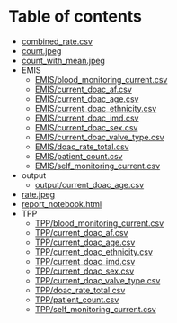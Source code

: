 # Table of contents

* [combined_rate.csv](combined_rate.csv)
* [count.jpeg](count.jpeg)
* [count_with_mean.jpeg](count_with_mean.jpeg)
* EMIS
  * [EMIS/blood_monitoring_current.csv](EMIS/blood_monitoring_current.csv)
  * [EMIS/current_doac_af.csv](EMIS/current_doac_af.csv)
  * [EMIS/current_doac_age.csv](EMIS/current_doac_age.csv)
  * [EMIS/current_doac_ethnicity.csv](EMIS/current_doac_ethnicity.csv)
  * [EMIS/current_doac_imd.csv](EMIS/current_doac_imd.csv)
  * [EMIS/current_doac_sex.csv](EMIS/current_doac_sex.csv)
  * [EMIS/current_doac_valve_type.csv](EMIS/current_doac_valve_type.csv)
  * [EMIS/doac_rate_total.csv](EMIS/doac_rate_total.csv)
  * [EMIS/patient_count.csv](EMIS/patient_count.csv)
  * [EMIS/self_monitoring_current.csv](EMIS/self_monitoring_current.csv)
* output
  * [output/current_doac_age.csv](output/current_doac_age.csv)
* [rate.jpeg](rate.jpeg)
* [report_notebook.html](report_notebook.html)
* TPP
  * [TPP/blood_monitoring_current.csv](TPP/blood_monitoring_current.csv)
  * [TPP/current_doac_af.csv](TPP/current_doac_af.csv)
  * [TPP/current_doac_age.csv](TPP/current_doac_age.csv)
  * [TPP/current_doac_ethnicity.csv](TPP/current_doac_ethnicity.csv)
  * [TPP/current_doac_imd.csv](TPP/current_doac_imd.csv)
  * [TPP/current_doac_sex.csv](TPP/current_doac_sex.csv)
  * [TPP/current_doac_valve_type.csv](TPP/current_doac_valve_type.csv)
  * [TPP/doac_rate_total.csv](TPP/doac_rate_total.csv)
  * [TPP/patient_count.csv](TPP/patient_count.csv)
  * [TPP/self_monitoring_current.csv](TPP/self_monitoring_current.csv)